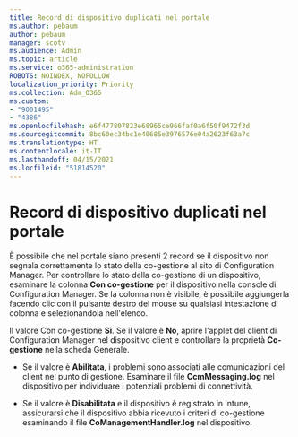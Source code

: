 ```yaml
---
title: Record di dispositivo duplicati nel portale
ms.author: pebaum
author: pebaum
manager: scotv
ms.audience: Admin
ms.topic: article
ms.service: o365-administration
ROBOTS: NOINDEX, NOFOLLOW
localization_priority: Priority
ms.collection: Adm_O365
ms.custom:
- "9001495"
- "4386"
ms.openlocfilehash: e6f477807823e68965ce966faf0a6f50f9472f3d
ms.sourcegitcommit: 8bc60ec34bc1e40685e3976576e04a2623f63a7c
ms.translationtype: HT
ms.contentlocale: it-IT
ms.lasthandoff: 04/15/2021
ms.locfileid: "51814520"
---
```

# <a name="duplicate-device-record-in-the-portal"></a>Record di dispositivo duplicati nel portale

È possibile che nel portale siano presenti 2 record se il dispositivo non segnala correttamente lo stato della co-gestione al sito di Configuration Manager. Per controllare lo stato della co-gestione di un dispositivo, esaminare la colonna **Con co-gestione** per il dispositivo nella console di Configuration Manager. Se la colonna non è visibile, è possibile aggiungerla facendo clic con il pulsante destro del mouse su qualsiasi intestazione di colonna e selezionandola nell'elenco.

Il valore Con co-gestione **Sì**. Se il valore è **No**, aprire l'applet del client di Configuration Manager nel dispositivo client e controllare la proprietà **Co-gestione** nella scheda Generale.

- Se il valore è **Abilitata**, i problemi sono associati alle comunicazioni del client nel punto di gestione. Esaminare il file **CcmMessaging.log** nel dispositivo per individuare i potenziali problemi di connettività.

- Se il valore è **Disabilitata** e il dispositivo è registrato in Intune, assicurarsi che il dispositivo abbia ricevuto i criteri di co-gestione esaminando il file **CoManagementHandler.log** nel dispositivo.
